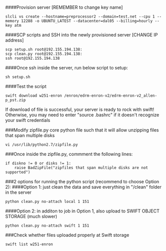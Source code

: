 ####Provision server [REMEMBER to change key name]
```
slcli vs create --hostname=preprocessor2 --domain=test.net --cpu 1 --memory 12288 -o UBUNTU_LATEST --datacenter=dal05 --billing=hourly --key atm
```

####SCP scripts and SSH into the newly provisioned server [CHANGE IP address]
```
scp setup.sh root@192.155.194.138:
scp clean.py root@192.155.194.138:
ssh root@192.155.194.138
```

####Once ssh inside the server, run below script to setup:
```
sh setup.sh
```

####Test the script
```
swift download w251-enron /enron/edrm-enron-v2/edrm-enron-v2_allen-p_pst.zip
```

If download of file is successful, your server is ready to rock with swift! Otherwise, you may need to enter "source .bashrc" if it doesn't recognize your swift credentials

###Modify zipfile.py core python file such that it will allow unzipping files that span multiple disks 
```
vi /usr/lib/python2.7/zipfile.py
```

###Once inside the zipfile.py, commment the following lines:
```
if diskno != 0 or disks != 1:
    raise BadZipFile("zipfiles that span multiple disks are not supported")
```

###2 options for running the python script (recommend to choose Option 2):
####Option 1: just clean the data and save everything in "/clean" folder in the server
```
python clean.py no-attach local 1 151
```

####Option 2: in additon to job in Option 1, also upload to SWIFT OBJECT STORAGE (much slower)
```
python clean.py no-attach swift 1 151
```

###Check whether files uploaded properly at Swift storage
```
swift list w251-enron
```

